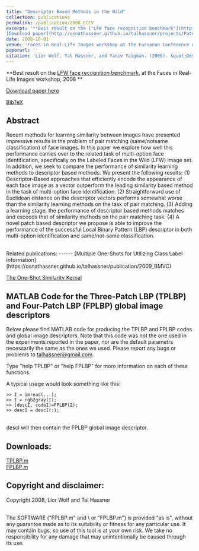 ```yaml
---
title: "Descriptor Based Methods in the Wild"
collection: publications
permalink: /publication/2008_ECCV
excerpt: '**Best result on the ["LFW face recognition benchmark"](http://vis-www.cs.umass.edu/lfw/results.html)**, at the Faces in Real-Life Images workshop, 2008.<br/><br/>
[Download paper](http://osnathassner.github.io/talhassner/projects/Patchlbp/WolfHassnerTaigman_ECCVW08.pdf)'
date: 2008-10-01
venue: 'Faces in Real-Life Images workshop at the European Conference on Computer Vision (ECCV), Marseille'
paperurl: ''
citation: 'Lior Wolf, Tal Hassner, and Yaniv Taigman. (2008). &quot;Descriptor Based Methods in the Wild.&quot; <i>Faces in Real-Life Images workshop at the European Conference on Computer Vision (ECCV), Marseille</i>.'
---
```


**Best result on the [LFW face recognition benchmark](http://vis-www.cs.umass.edu/lfw/results.html), at the Faces in Real-Life Images workshop, 2008 **

[Download paper here](http://osnathassner.github.io/talhassner/projects/Patchlbp/WolfHassnerTaigman_ECCVW08.pdf)

[BibTeX](http://osnathassner.github.io/talhassner/projects/Patchlbp/BibTeX.txt)


Abstract
------
Recent methods for learning similarity between images have presented impressive results in the problem of pair matching (same/notsame classification) of face images. In this paper we explore how well this performance carries over to the related task of multi-option face identification, specifically on the Labeled Faces in the Wild (LFW) image set. In addition, we seek to compare the performance of similarity learning methods to descriptor based methods. We present the following results: (1) Descriptor-Based approaches that efficiently encode the appearance of each face image as a vector outperform the leading similarity based method in the task of multi-option face identification. (2) Straightforward use of Euclidean distance on the descriptor vectors performs somewhat worse than the similarity learning methods on the task of pair matching. (3) Adding a learning stage, the performance of descriptor based methods matches and exceeds that of similarity methods on the pair matching task. (4) A novel patch based descriptor we propose is able to improve the performance of the successful Local Binary Pattern (LBP) descriptor in both multi-option identification and same/not-same classification. 

<br/>
Related publications:
------
[Multiple One-Shots for Utilizing Class Label Information](https://osnathassner.github.io/talhassner/publication/2009_BMVC)<br/>

[The One-Shot Similarity Kernal](https://osnathassner.github.io/talhassner/publication/2009_ICCV)<br/>

MATLAB Code for the Three-Patch LBP (TPLBP) and Four-Patch LBP (FPLBP) global image descriptors
------
Below please find MATLAB code for producing the TPLBP and FPLBP codes and global image descriptors. Note that this code was not the one used in the experiments reported in the paper, nor are the default parametrs necessarily the same as the ones we used. Please report any bugs or problems to talhassner@gmail.com.<br/>

Type "help TPLBP" or "help FPLBP" for more information on each of these functions.<br/>

A typical usage would look something like this:<br/>

    >> I = imread(...);
    >> I = rgb2gray(I);
    >> [descI, codeI]=FPLBP(I);
    >> descI = descI(:);
<br/>
descI will then contain the FPLBP global image descriptor.<br/>

Downloads:
------
[TPLBP.m](https://osnathassner.github.io/talhassner/projects/Patchlbp/TPLBP.m)<br/>
[FPLBP.m](https://osnathassner.github.io/talhassner/projects/Patchlbp/FPLBP.m)<br/>

Copyright and disclaimer:
------
Copyright 2008, Lior Wolf and Tal Hassner

<br/>The SOFTWARE ("FPLBP.m" and \ or  "FPLBP.m") is provided "as is", without any guarantee made as to its suitability or fitness for any particular use.  It may contain bugs, so use of this tool is at your own risk. We take no responsibility for any damage that may unintentionally be caused through its use.


